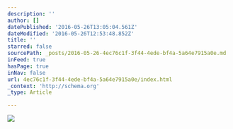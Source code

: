```yaml
---
description: ''
author: []
datePublished: '2016-05-26T13:05:04.561Z'
dateModified: '2016-05-26T12:53:48.852Z'
title: ''
starred: false
sourcePath: _posts/2016-05-26-4ec76c1f-3f44-4ede-bf4a-5a64e7915a0e.md
inFeed: true
hasPage: true
inNav: false
url: 4ec76c1f-3f44-4ede-bf4a-5a64e7915a0e/index.html
_context: 'http://schema.org'
_type: Article

---
```

![](https://the-grid-user-content.s3-us-west-2.amazonaws.com/d85f462c-0d81-4225-a18d-2bb292575d46.jpg)
